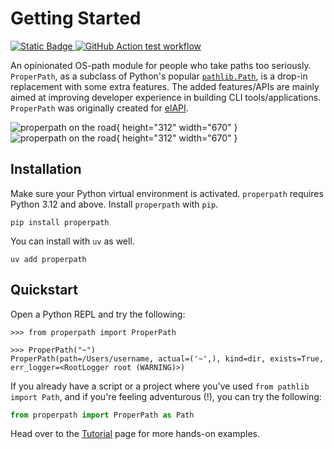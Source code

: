 # Getting Started

<a href="#compatibility">
   <img alt="Static Badge" src="https://img.shields.io/badge/python-3.12%20%7C%203.13%20%7C%203.14-%230d7dbe">
   <img alt="GitHub Action test workflow" src="https://github.com/uhd-urz/properpath/actions/workflows/test.yml/badge.svg">
</a>

An opinionated OS-path module for people who take paths too seriously. `ProperPath`, as a subclass of Python's popular [
`pathlib.Path`](https://docs.python.org/3.12/library/pathlib.html#pathlib.Path), is a drop-in replacement with some
extra features. The added features/APIs are mainly aimed at improving developer experience in building CLI
tools/applications. `ProperPath` was originally created for [elAPI](https://github.com/uhd-urz/elAPI).

![properpath on the road](https://heibox.uni-heidelberg.de/f/5f8e95d5a5954d3a88c8/?dl=1#only-light){ height="312" width="670" }
![properpath on the road](https://heibox.uni-heidelberg.de/f/157beb7f723840b5a6a2/?dl=1#only-dark){ height="312" width="670" }


## Installation

Make sure your Python virtual environment is activated. `properpath` requires Python 3.12 and above. Install
`properpath` with `pip`.

```shell
pip install properpath
```

You can install with `uv` as well.

```shell
uv add properpath
```

## Quickstart

Open a Python REPL and try the following:

```{ .python .no-copy title="Python REPL" linenums="0" }
>>> from properpath import ProperPath

>>> ProperPath("~")
ProperPath(path=/Users/username, actual=('~',), kind=dir, exists=True, err_logger=<RootLogger root (WARNING)>)
```

If you already have a script or a project where you've used `from pathlib import Path`, and if you're feeling
adventurous (!), you can try the following:

```python
from properpath import ProperPath as Path
```

Head over to the [Tutorial](tutorial) page for more hands-on examples.

